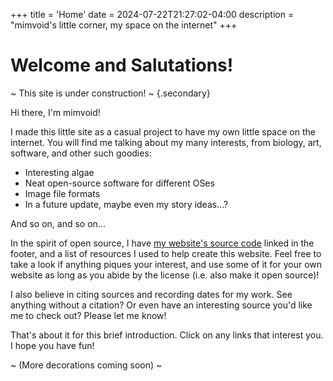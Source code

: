 +++
title = 'Home'
date = 2024-07-22T21:27:02-04:00
description = "mimvoid's little corner, my space on the internet"
+++

# Welcome and Salutations!

~ This site is under construction! ~
{.secondary}

Hi there, I'm mimvoid!

I made this little site as a casual project to have my own little space on the internet. You will find me talking about my many interests, from biology, art, software, and other such goodies:

- Interesting algae
- Neat open-source software for different OSes
- Image file formats
- In a future update, maybe even my story ideas...?

And so on, and so on...

In the spirit of open source, I have [my website's source code](https://github.com/mimvoid/neocities-site) linked in the footer, and a list of resources I used to help create this website. Feel free to take a look if anything piques your interest, and use some of it for your own website as long as you abide by the license (i.e. also make it open source)!

I also believe in citing sources and recording dates for my work. See anything without a citation? Or even have an interesting source you'd like me to check out? Please let me know!

That's about it for this brief introduction. Click on any links that interest you. I hope you have fun!

~ (More decorations coming soon) ~
